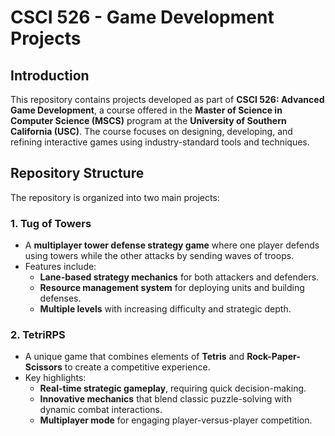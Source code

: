 # CSCI 526 - Game Development Projects

## Introduction
This repository contains projects developed as part of **CSCI 526: Advanced Game Development**, a course offered in the **Master of Science in Computer Science (MSCS)** program at the **University of Southern California (USC)**. The course focuses on designing, developing, and refining interactive games using industry-standard tools and techniques.

## Repository Structure
The repository is organized into two main projects:

### 1. **Tug of Towers**
- A **multiplayer tower defense strategy game** where one player defends using towers while the other attacks by sending waves of troops.
- Features include:
  - **Lane-based strategy mechanics** for both attackers and defenders.
  - **Resource management system** for deploying units and building defenses.
  - **Multiple levels** with increasing difficulty and strategic depth.
  
### 2. **TetriRPS**
- A unique game that combines elements of **Tetris** and **Rock-Paper-Scissors** to create a competitive experience.
- Key highlights:
  - **Real-time strategic gameplay**, requiring quick decision-making.
  - **Innovative mechanics** that blend classic puzzle-solving with dynamic combat interactions.
  - **Multiplayer mode** for engaging player-versus-player competition.
